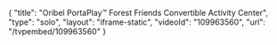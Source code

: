 {
    "title": "Oribel PortaPlay&trade; Forest Friends Convertible Activity Center",
    "type": "solo",
    "layout": "iframe-static",
    "videoId": "109963560",
    "url": "\/tvpembed\/109963560"
}
